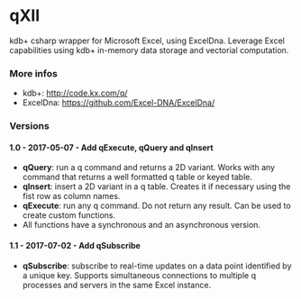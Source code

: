 # qXll
kdb+ csharp wrapper for Microsoft Excel, using ExcelDna.
Leverage Excel capabilities using kdb+ in-memory data storage and vectorial computation.


### More infos
* kdb+: http://code.kx.com/q/
* ExcelDna: https://github.com/Excel-DNA/ExcelDna/


### Versions 

#### 1.0 - 2017-05-07 - Add qExecute, qQuery and qInsert
* **qQuery**: run a q command and returns a 2D variant. Works with any command that returns a well formatted q table or keyed table.
* **qInsert**: insert a 2D variant in a q table. Creates it if necessary using the fist row as column names.
* **qExecute**: run any q command. Do not return any result. Can be used to create custom functions.
* All  functions have a synchronous and an asynchronous version.
      
#### 1.1 - 2017-07-02 - Add qSubscribe
* **qSubscribe**: subscribe to real-time updates on a data point identified by a unique key. Supports simultaneous connections to multiple q processes and servers in the same Excel instance.
      
      
